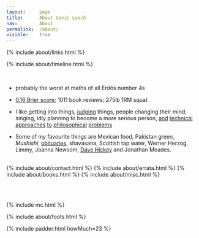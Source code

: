 ```yaml
---
layout: 	page
title: 		About Gavin Leech
nav: 		About
permalink:	/about/
visible:	true
---
```


{%	include about/links.html	%}

{%	include about/timeline.html		%}

<br>


* probably the worst at maths of all Erdős number 4s
<!--  href="#fn:18" id="fnref:18">18  -->

* <a class="noline" href="{{pred}}">0.16 Brier score</a>; 1011 book reviews; 275lb 1RM squat<br>

<!-- * I've done a few things - philosophy degree, maths degree, tech in Beijing, farm subsidies in Tanzania, bookseller, official statistics, code monkey, insurer, trespassed on COVID models, <a class="noline" href="/researches">independent and government and industrial and academic research</a>. -->

<!-- * I run a group for people struggling at uni<br> -->

<!-- * despite <a href="{{ea}}">appearances</a>, <a class="noline" href="/sites">not a blogger</a><br> -->


* I like getting into things, <a class="noline" href="{{letter}}">judging</a> things, people changing their mind, singing, <!-- <a class="noline" href="/strength">lifting</a>, --> idly planning to become a more serious person, <a class="noline" href="{{sittler}}">and</a> <a class="noline" href="{{cs}}">technical</a> <a class="noline" href="{{orseau}}">approaches</a> <a class="noline" href="{{welf}}">to</a> <a class="noline" href="{{shminux}}">philosophical</a> <a class="noline" href="{{comp1}}">problems</a>
<!-- teaching people who want to know -->

* Some of my favourite things are Mexican food, Pakistan green, <i>Mushishi</i>, <a class="noline" href="/deaths">obituaries</a>, shavasana, Scottish tap water, Werner Herzog, Limmy, Joanna Newsom, <a class="noline" href="{{hickey}}">Dave Hickey</a> and Jonathan Meades.

<!-- https://www.scottaaronson.com/papers/philos.pdf -->


<!-- Technically an <a href="{{ea}}">EA blog</a>, though I don't consider this a blog. (Blogging is more <a class="noline" href="/sites">speech</a> than writing.)<br><br> -->
<!--  -->

<br>

<!-- <div class="accordion">
	<h3>Good arguments</h3>
	<div>
		{%		include about/arguments.html		%}
	</div>
</div>
 -->

<div class="accordion">	
	{%	include about/contact.html 	%}	
	<!-- %	include about/now.md	%} -->
	<!-- %	include about/research.html	%} -->
	{%	include about/errata.html	%}	
	{%	include about/books.html	%}	
	{%	include about/misc.html	%}
</div>

<br><br>

{%    include mc.html  %}


{%	include about/foots.html	%}



{%	include padder.html 	howMuch=23	%}